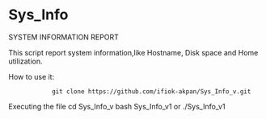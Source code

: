# Sys_Info

SYSTEM INFORMATION REPORT

This script report system information,like Hostname, Disk space and Home utilization.

How to use it:

				git clone https://github.com/ifiok-akpan/Sys_Info_v.git

Executing the file
cd Sys_Info_v
bash Sys_Info_v1 or
./Sys_Info_v1
